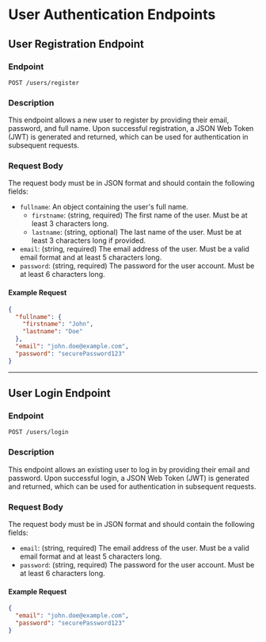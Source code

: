 # User Authentication Endpoints

## User Registration Endpoint

### Endpoint
`POST /users/register`

### Description
This endpoint allows a new user to register by providing their email, password, and full name. Upon successful registration, a JSON Web Token (JWT) is generated and returned, which can be used for authentication in subsequent requests.

### Request Body
The request body must be in JSON format and should contain the following fields:

- `fullname`: An object containing the user's full name.
  - `firstname`: (string, required) The first name of the user. Must be at least 3 characters long.
  - `lastname`: (string, optional) The last name of the user. Must be at least 3 characters long if provided.
- `email`: (string, required) The email address of the user. Must be a valid email format and at least 5 characters long.
- `password`: (string, required) The password for the user account. Must be at least 6 characters long.

#### Example Request
```json
{
  "fullname": {
    "firstname": "John",
    "lastname": "Doe"
  },
  "email": "john.doe@example.com",
  "password": "securePassword123"
}
```

---

## User Login Endpoint

### Endpoint
`POST /users/login`

### Description
This endpoint allows an existing user to log in by providing their email and password. Upon successful login, a JSON Web Token (JWT) is generated and returned, which can be used for authentication in subsequent requests.

### Request Body
The request body must be in JSON format and should contain the following fields:

- `email`: (string, required) The email address of the user. Must be a valid email format and at least 5 characters long.
- `password`: (string, required) The password for the user account. Must be at least 6 characters long.

#### Example Request
```json
{
  "email": "john.doe@example.com",
  "password": "securePassword123"
}
